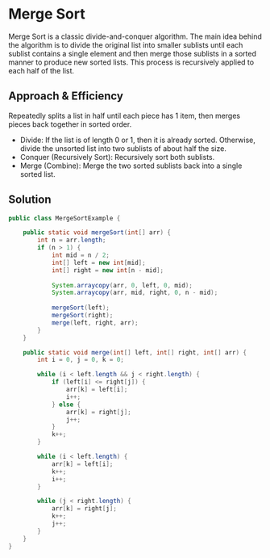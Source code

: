 # Merge Sort

Merge Sort is a classic divide-and-conquer algorithm. The main idea behind the algorithm is to divide the original list into smaller sublists until each sublist contains a single element and then merge those sublists in a sorted manner to produce new sorted lists. This process is recursively applied to each half of the list.

## Approach & Efficiency

Repeatedly splits a list in half until each piece has 1 item, then merges pieces back together in sorted order.

* Divide: If the list is of length 0 or 1, then it is already sorted. Otherwise, divide the unsorted list into two sublists of about half the size.
* Conquer (Recursively Sort): Recursively sort both sublists.
* Merge (Combine): Merge the two sorted sublists back into a single sorted list.

## Solution

``` java
public class MergeSortExample {

    public static void mergeSort(int[] arr) {
        int n = arr.length;
        if (n > 1) {
            int mid = n / 2;
            int[] left = new int[mid];
            int[] right = new int[n - mid];
            
            System.arraycopy(arr, 0, left, 0, mid);
            System.arraycopy(arr, mid, right, 0, n - mid);
            
            mergeSort(left);
            mergeSort(right);
            merge(left, right, arr);
        }
    }

    public static void merge(int[] left, int[] right, int[] arr) {
        int i = 0, j = 0, k = 0;

        while (i < left.length && j < right.length) {
            if (left[i] <= right[j]) {
                arr[k] = left[i];
                i++;
            } else {
                arr[k] = right[j];
                j++;
            }
            k++;
        }

        while (i < left.length) {
            arr[k] = left[i];
            k++;
            i++;
        }

        while (j < right.length) {
            arr[k] = right[j];
            k++;
            j++;
        }
    }
}
```
